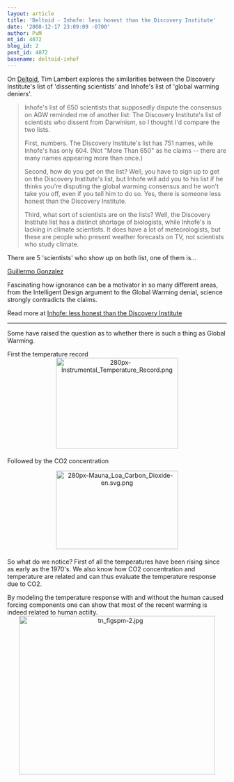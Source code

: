 ```yaml
---
layout: article
title: 'Deltoid - Inhofe: less honest than the Discovery Institute'
date: '2008-12-17 23:09:09 -0700'
author: PvM
mt_id: 4072
blog_id: 2
post_id: 4072
basename: deltoid-inhof
---
```

On [Deltoid](http://scienceblogs.com/deltoid/2008/12/inhofe_less_honest_than_the_di.php), Tim Lambert explores the similarities between the Discovery Institute's list of 'dissenting scientists' and Inhofe's list of 'global warming deniers'.

> Inhofe's list of 650 scientists that supposedly dispute the consensus on AGW reminded me of another list: The Discovery Institute's list of scientists who dissent from Darwinism, so I thought I'd compare the two lists.
> 
> First, numbers. The Discovery Institute's list has 751 names, while Inhofe's has only 604. (Not "More Than 650" as he claims -- there are many names appearing more than once.)
> 
> Second, how do you get on the list? Well, you have to sign up to get on the Discovery Institute's list, but Inhofe will add you to his list if he thinks you're disputing the global warming consensus and he won't take you off, even if you tell him to do so. Yes, there is someone less honest than the Discovery Institute.
> 
> Third, what sort of scientists are on the lists? Well, the Discovery Institute list has a distinct shortage of biologists, while Inhofe's is lacking in climate scientists. It does have a lot of meteorologists, but these are people who present weather forecasts on TV, not scientists who study climate.

There are 5 'scientists' who show up on both list, one of them is...

[Guillermo Gonzalez](http://en.wikipedia.org/wiki/Guillermo_Gonzalez_(astronomer))

Fascinating how ignorance can be a motivator in so many different areas, from the Intelligent Design argument to the Global Warming denial, science strongly contradicts the claims. 

Read more at [Inhofe: less honest than the Discovery Institute](http://scienceblogs.com/deltoid/2008/12/inhofe_less_honest_than_the_di.php)


*********

Some have raised the question as to whether there is such a thing as Global Warming.

First the temperature record
<img src="/PT/uploads/2008/280px-Instrumental_Temperature_Record.png" alt="280px-Instrumental_Temperature_Record.png" width="280" height="208" style="text-align: center; display: block; margin: 0 auto 20px;" class="mt-image-center" />

Followed  by the CO2 concentration

<img src="/PT/uploads/2008/280px-Mauna_Loa_Carbon_Dioxide-en.svg.png" alt="280px-Mauna_Loa_Carbon_Dioxide-en.svg.png" width="280" height="180" style="text-align: center; display: block; margin: 0 auto 20px;" class="mt-image-center" />

So what do we notice? First of all the temperatures have been rising since as early as the 1970's. We also know how CO2 concentration and temperature are related and can thus evaluate the temperature response due to CO2.

By modeling the temperature response with and without the human caused forcing components one can show that most of the recent warming is indeed related to human actiity.
<img src="/PT/uploads/2008/tn_figspm-2.jpg" alt="tn_figspm-2.jpg" width="450" height="364" style="text-align: center; display: block; margin: 0 auto 20px;" class="mt-image-center" />
